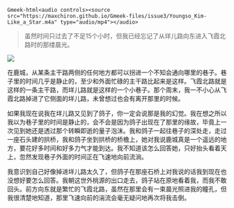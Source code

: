 
`Gmeek-html<audio controls><source src="https://maxchiron.github.io/Gmeek-files/issue3/Youngso_Kim-Like_a_Star.m4a" type="audio/mp4"></audio>`

> 虽然时间只过去了不足15个小时，但我已经忘记了从垟儿路向东进入飞霞北路时的那缕晨光。

![](https://maxchiron@github.io/Gmeek-files/issue3/street.jpg)


在鹿城，从某条主干路两侧的任何地方都可以拐进一个不知会通向哪里的巷子。巷子里的时间几乎是静止的，至少和外面忙碌的主干路比起来是这样。飞霞北路就是这样的一条主干路，而垟儿路就是这样的一个小巷子。那个周末，我一不小心从飞霞北路掉进了它侧面的垟儿路，未曾想过也会有离开那里的时候。

如果我现在说我在垟儿路又见到了鸽子，你一定会说那是我的幻觉。我在想之所以我以为巷子里的时间是静止的，会不会是因为鸽子出现在了那里的缘故，毕竟上一次见到她还是透过那个转瞬即逝的量子泡沫。我和鸽子一起往巷子的深处走，走过一座石头建的拱桥，我和鸽子坐到拱桥的桥檐上，她对我说鹿城真是一个遥远的地方，要花好多时间和好多力气才能到达。我不知道该怎么回答她，只好抬头看着天上，忽然发现巷子外面的时间正在飞速地向前流淌。

我意识到自己好像掉进垟儿路太久了，但鸽子在那座石桥上对我说的话我到现在也没想好要怎么回答。我朝这世外桃源的出口走去，鸽子站在原地看着我，而我不敢回头。前方向东就是繁忙的飞霞北路，虽然在那里会有一束晨光照进我的瞳孔，但我很清楚地知道，那里飞速向前的湍流会毫无疑问地再次将我击倒。
